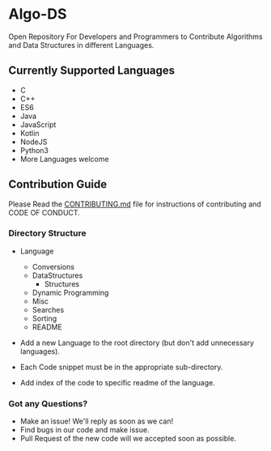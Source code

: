 # Algo-DS

Open Repository For Developers and Programmers to Contribute Algorithms and Data Structures in different Languages.

## Currently Supported Languages

* C
* C++
* ES6
* Java
* JavaScript
* Kotlin
* NodeJS
* Python3
* More Languages welcome

## Contribution Guide

Please Read the [CONTRIBUTING.md](.github/CONTRIBUTING.md) file for instructions of contributing and CODE OF CONDUCT.

### Directory Structure

* Language
  * Conversions
  * DataStructures
    * Structures
  * Dynamic Programming
  * Misc
  * Searches
  * Sorting
  * README

* Add a new Language to the root directory (but don't add unnecessary languages).
* Each Code snippet must be in the appropriate sub-directory.
* Add index of the code to specific readme of the language.

### Got any Questions?

* Make an issue! We'll reply as soon as we can!
* Find bugs in our code and make issue.
* Pull Request of the new code will we accepted soon as possible.
